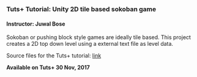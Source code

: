 ### Tuts+ Tutorial: Unity 2D tile based sokoban game

#### Instructor: Juwal Bose

Sokoban or pushing block style games are ideally tile based.
This project creates a 2D top down level using a external text file as level data.

Source files for the Tuts+ tutorial: [link](http://gamedevelopment.tutsplus.com/tutorials/unity-solution-for-hitting-moving-targets--cms-29633)

**Available on Tuts+ 30 Nov, 2017**

